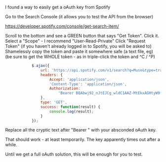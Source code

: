 I found a way to easily get a oAuth key from Spotify

Go to the Search Console (it allows you to test the API from the browser)

https://developer.spotify.com/console/get-search-item/

Scroll to the bottom and see a GREEN button that says "Get Token". Click it.
Select a "Scope" - I recommend "User-Read-Private"
Click "Request Token"
(if you haven't already logged in to Spotify, you will be asked to)
Shamelessly copy the token and paste it somewhere safe (a text file, eg) 
(be sure to get the WHOLE token - as in triple-click the token and ^C / ^P)

```javascript
            $.ajax({
                url: 'https://api.spotify.com/v1/search?q=Muse&type=track%2Cartist&market=US&limit=10&offset=5',
                headers: {
                    Accept: 'application/json',
                    'Content-Type': 'application/json',
                    Authorization:
                        'Bearer BQAbwj92_nJtEJCg_wldC1AAZ-MtEkxAGHtyW9fnlNrhoOLluW0zDQf9QexgDM96d_9R4IlKWjQKLoVXaOhlNseJoIxXTYHy6xw6ZYCb0ki3jG6XhSUp2BUvbCMAZ_3cOhCpTXN7Sx3JE1lLgBMDzBSCoT2S5d8gyEYJESQYodIhS_I'
                },
                type: 'GET',
                success: function(result) {
                    console.log(result);
                }
            });
```

Replace all the cryptic text after "Bearer " with your absconded oAuth key.

That should work - at least temporarily. The key apparently times out after a while.

Until we get a full oAuth solution, this will be enough for you  to test.